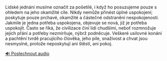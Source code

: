 
Lidské jednání musíme označit za pošetilé, i když ho posuzujeme pouze s ohledem na jeho okamžité cíle. Nikdy nemůže přinést úplné uspokojení; poskytuje pouze prchavé, okamžité a částečné odstranění nespokojenosti. Jakmile je jedna potřeba uspokojena, objevuje se nová, již je potřeba uspokojit. Často se říká, že civilizace činí lidi chudšími, neboť rozmnožuje jejich přání a potřeby nezmírňuje, nýbrž podněcuje. Veškeré usilovné konání a pachtění tvrdě pracujícího člověka, jeho píle, snaživost a chvat jsou nesmyslné, protože neposkytují ani štěstí, ani pokoj.

[🔊 Poslechnout audio](/data/7-paragraphs/audio/chapter_169/para_007-Lidsk-jednn-musme-oznait-za-poetil-i-kdy.mp3)
